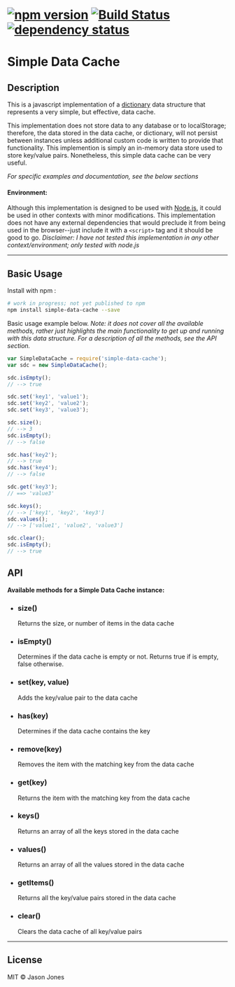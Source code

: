 # [![npm version][npm-image]][npm-url] [![Build Status][travis-image]][travis-url] [![dependency status][dm-image]][dm-url]

# Simple Data Cache

## Description

This is a javascript implementation of a
[dictionary](http://en.wikipedia.org/wiki/Associative_array)
data structure that represents a very simple, but effective, data cache.

This implementation does not store data to any database or to localStorage;
therefore, the data stored in the data cache, or dictionary, will not persist
between instances unless additional custom code is written to provide that
functionality. This implemention is simply an in-memory data store used to
store key/value pairs.  Nonetheless, this simple data cache can be very useful.

*For specific examples and documentation, see the below sections*

#### Environment:

Although this implementation is designed to be used with
[Node.js](http://www.nodejs.org), it could be used in other contexts with minor
modifications.  This implementation does not have any external dependencies
that would preclude it from being used in the browser--just include it with a
`<script>` tag and it should be good to go.  _Disclaimer: I have not tested
this implementation in any other context/environment; only tested with node.js_

----

## Basic Usage

Install with npm :

```bash
# work in progress; not yet published to npm
npm install simple-data-cache --save
```
Basic usage example below.  _Note: it does not cover all the available
methods, rather just highlights the main functionality to get up and running
with this data structure. For a description of all the methods, see the
API section._

```javascript
var SimpleDataCache = require('simple-data-cache');
var sdc = new SimpleDataCache();

sdc.isEmpty();
// --> true

sdc.set('key1', 'value1');
sdc.set('key2', 'value2');
sdc.set('key3', 'value3');

sdc.size();
// --> 3
sdc.isEmpty();
// --> false

sdc.has('key2');
// --> true
sdc.has('key4');
// --> false

sdc.get('key3');
// ==> 'value3'

sdc.keys();
// --> ['key1', 'key2', 'key3']
sdc.values();
// --> ['value1', 'value2', 'value3']

sdc.clear();
sdc.isEmpty();
// --> true
```

## API

**Available methods for a Simple Data Cache instance:**

* ### size()
    Returns the size, or number of items in the data cache

* ### isEmpty()
    Determines if the data cache is empty or not. Returns true if is empty, false
    otherwise.

* ### set(key, value)
    Adds the key/value pair to the data cache

* ### has(key)
    Determines if the data cache contains the key

* ### remove(key)
    Removes the item with the matching key from the data cache

* ### get(key)
    Returns the item with the matching key from the data cache

* ### keys()
    Returns an array of all the keys stored in the data cache

* ### values()
    Returns an array of all the values stored in the data cache

* ### getItems()
    Returns all the key/value pairs stored in the data cache

* ### clear()
    Clears the data cache of all key/value pairs

----
## License
MIT &copy; Jason Jones

[npm-image]:https://badge.fury.io/js/simple-data-cache.svg
[npm-url]:http://npmjs.org/package/simple-data-cache
[travis-image]:https://travis-ci.org/jasonsjones/simple-data-cache.svg
[travis-url]:https://travis-ci.org/jasonsjones/simple-data-cache
[dm-image]:https://david-dm.org/jasonsjones/simple-data-cache.svg
[dm-url]:https://david-dm.org/jasonsjones/simple-data-cache